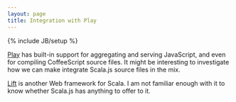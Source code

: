 ```yaml
---
layout: page
title: Integration with Play
---
```

{% include JB/setup %}

[Play](http://www.playframework.com/) has built-in support for aggregating and
serving JavaScript, and even for compiling CoffeeScript source files.
It might be interesting to investigate how we can make integrate Scala.js
source files in the mix.

[Lift](http://liftweb.net/) is another Web framework for Scala. I am not
familiar enough with it to know whether Scala.js has anything to offer to it.
